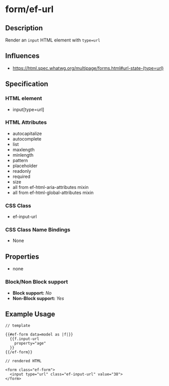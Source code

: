 # form/ef-url

## Description

Render an `input` HTML element with `type=url`



## Influences

* https://html.spec.whatwg.org/multipage/forms.html#url-state-(type=url)


## Specification

### HTML element

* input[type=url]


### HTML Attributes

* autocapitalize
* autocomplete
* list
* maxlength
* minlength
* pattern
* placeholder
* readonly
* required
* size
* all from ef-html-aria-attributes mixin
* all from ef-html-global-attributes mixin


### CSS Class

* ef-input-url


### CSS Class Name Bindings

* None


## Properties

* none



### Block/Non Block support

* **Block support:** *No*
* **Non-Block support:** *Yes*


## Example Usage

```
// template

{{#ef-form data=model as |f|}}
  {{f.input-url
    property="age"
  }}
{{/ef-form}}

// rendered HTML

<form class="ef-form">
  <input type="url" class="ef-input-url" value="38">
</form>
```

